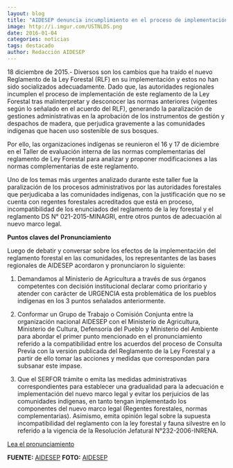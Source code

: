 ```yaml
---
layout: blog
title: "AIDESEP denuncia incumplimiento en el proceso de implementación del reglamento de la Ley Forestal"
image: http://i.imgur.com/USTNLDS.png
date: 2016-01-04
categories: noticias
tags: destacado
author: Redacción AIDESEP
---
```


18 diciembre de 2015.- Diversos son los cambios que ha traído el nuevo Reglamento de la Ley Forestal (RLF) en su implementación y estos no han sido socializados adecuadamente. Dado que, las autoridades regionales incumplen el proceso de implementación de este reglamento de la Ley Forestal tras malinterpretar y desconocer las normas anteriores (vigentes según lo señalado en el acuerdo del RLF), generando la paralización de gestiones administrativas en la aprobación de los instrumentos de gestión y despachos de madera, que perjudica gravemente a las comunidades indígenas que hacen uso sostenible de sus bosques.

Por ello, las organizaciones indígenas se reunieron el 16 y 17 de diciembre en el Taller de evaluación interna de las normas complementarias del reglamento de Ley Forestal para analizar y proponer modificaciones a las normas complementarias de este reglamento.

Uno de los temas más urgentes analizado durante este taller fue la paralización de los procesos administrativos por las autoridades forestales que perjudicaba a las comunidades indígenas, con la justificación que no se cuenta con regentes forestales acreditados que está en proceso, incompatibilidad de los enunciados del reglamento de la ley forestal y el reglamento DS N° 021-2015-MINAGRI, entre otros puntos de adecuación al nuevo marco legal.

<b>Puntos claves del Pronunciamiento</b>

Luego de debatir y conversar sobre los efectos de la implementación del reglamento forestal en las comunidades, los representantes de las bases regionales de AIDESEP acordaron y pronunciaron lo siguiente:

1. Demandamos al Ministerio de Agricultura a través de sus órganos competentes con decisión institucional declarar como prioritario y atender con carácter de URGENCIA esta problemática de los pueblos indígenas en los 3 puntos señalados anteriormente.

2. Conformar un Grupo de Trabajo o Comisión Conjunta entre la organización nacional AIDESEP con el Ministerio de Agricultura, Ministerio de Cultura, Defensoría del Pueblo y Ministerio del Ambiente para abordar el primer punto mencionado en el pronunciamiento referido a la compatibilidad entre los acuerdos del proceso de Consulta Previa con la versión publicada del Reglamento de la Ley Forestal y a partir de ello tomar las acciones y medidas que correspondan para subsanar este impase.

3. Que el SERFOR trámite o emita las medidas administrativas correspondientes para establecer una gradualidad para la adecuación e implementación del nuevo marco legal y evitar los perjuicios de las comunidades indígenas, en tanto tengan implementado los componentes del nuevo marco legal (Regentes forestales, normas complementarias). Asimismo, emita opinión legal sobre la supuesta incompatibilidad del reglamento con la ley forestal y fauna silvestre en lo referido a la vigencia de la Resolución Jefatural N°232-2006-INRENA.

[Lea el pronunciamiento](http://www.aidesep.org.pe/wp-content/uploads/2015/12/Pronunciamiento-4.pdf)

<b>FUENTE:</b> [AIDESEP](http://www.aidesep.org.pe/aidesep-denuncia-incumplimiento-de-proceso-de-implementacion-del-acuerdo-del-reglamento-de-la-ley-forestal/)
<b>FOTO:</b> [AIDESEP](http://www.aidesep.org.pe/aidesep-denuncia-incumplimiento-de-proceso-de-implementacion-del-acuerdo-del-reglamento-de-la-ley-forestal/)
